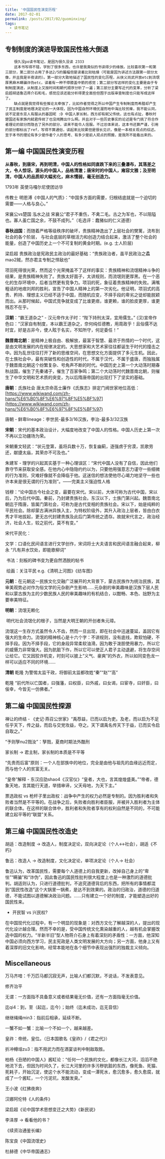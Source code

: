 ```yaml
---
title: '中国国民性演变历程'
date: 2017-02-01
permalink: /posts/2017/02/guominxing/
tags:
  - 读书笔记
---
```


## 专制制度的演进导致国民性格大倒退

```
    很久没po读书笔记，是因为很久没读 2333
    这本书写得不错，学到了很多东西，也许是我类似的书读得少的缘故。比较喜欢第一和第三部分，第二部分占用了多达2/5的篇幅但是读着比较枯燥（可能是因为讲述方法跟第一部分太像，并且我是半夜读的）。第一部分大致地描述了国民性的变化历程，从侠义尚武开放etc到流氓厚黑麻木瞒骗诈伪etc，读着有一种不停膝盖中箭的感觉；第二部分写这样的变化主要是由于专制制度演进，从制度上又按时间和朝代顺序分析了一遍；第三部分主要写近代的变革，分析了梁启超胡适鲁迅蒋介石和毛，感觉应该还能分析得更全面些但囿于出版审查制度也只能写成这样了。
    缺点就是我觉得有些推论太牵强了，比如作者觉得之所以中国产生专制制度而希腊却产生了民主制度是地理决定论的一大体现，因为中国自然环境优渥而地中海比较贫瘠，我不能认同，说不定是东亚人有服从的基因呢 :D 中国人家长制，西方却有弑父传统，这也有点扯，春秋时楚国还有家族内弑君传统了也没闹腾出什么啊。并且对于一些历史事实的论述是专门挑了符合作者理论的部分而隐去了另外的部分，读来不能令人信服。不过总体来说，这本书还算严谨，引用的部分都标出了ref，写得不算通俗，读起来比较累但是很长见识，像是一本相关观点的综述。至于本书的理论有多少是作者个人的思考、有多少是前人观点的照搬，是我所不能看出来的。
```



## 第一编 中国国民性演变历程

**从春秋，到唐宋，再到明清，中国人的性格如同直跌下来的三叠瀑布，其落差之大，令人惊讶。源头的中国人，品格清澈；唐宋时的中国人，雍容文雅；及至明清，中国人的品质却大幅劣化，麻木懦弱，毫无创造力。**

1793年 英使马嘎尔尼使团访华

传教士 明恩溥《中国人的气质》：“中国多方面的需要，归根结底就是一个迫切的需要——人格与良心。”

宋襄公vs楚国 泓水之战 宋襄公“君子不重伤，不禽二毛。古之为军也，不以阻隘也。寡人虽亡国之余，不鼓不成列。”（毛选评：蠢猪似的仁义道德）

**春秋战国**：而随着严格等级秩序的破坏，贵族精神逸出了上层社会的樊篱，流布到社会的各个阶层， 与社会底层的草根活力和创造力结合起来，激活了整个社会的能量，创造了中国历史上一个不可复制的黄金时期。(e.g. 士人阶层)

梁启超 贵族政治是宪政民主政治的最好基础：“贵族政治者，虽平民政治之蟊mao2贼，然亦君主专制之悍敌也”

项羽死得很光荣，然而这个光荣掩盖不了这样的事实：贵族精神和流氓精神斗争的结果，是贵族精神失败了。贵族太好面子，太讲规则，而流氓则更厚黑。在一个恶化的生存环境中，后者当然更有竞争力。项羽的死，象征着贵族精神的失败。满嘴粗话的地痞刘邦的胜利，宣告了中国人精神上的第一次劣化。他证明，项羽式的高贵、矜持、理想主义已经不适于中国，而随机应变，不择手段的卑劣之徒却能脱颖而出。从那时候起，中国式竞争就变成了比谁更痞，谁更赖，谁的脸皮更厚，谁更残忍不在乎。

**汉朝**：“霸王道杂之” - 汉元帝作太子时：“陛下持刑太深，宜用儒生。” (汉)宣帝作色曰：“汉家自有制度，本以霸王道杂之，奈何纯任德教，用周政乎！且俗儒不达时宜，好是古非今，使人眩于名实，不知所守，何足委任！”

**魏晋南北朝**：是精神上极自由、极解放，最富于智慧、最浓于热情的一个时代，这是由文明发展的内在规律决定的。大思想家和大艺术家往往都诞生于时代的撞击之中。因为乱世往往打开了新的思维空间，在思想文化方面提供了多元生机。因此，在士族社会中，最有突破性和创造性的时代，不属于汉代，不属于盛唐，而独独属于魏晋南北朝这个纷繁复杂、号角声不断的时代。中国历史上第一个大动荡时期春秋战国，催生了先秦诸子，催生了百家争鸣；第二个大动荡时代魏晋南北朝，则催生了中华文明和艺术质的突变，为以后隋唐帝国的出现打下了坚实的基础。

**唐朝**：氏族社会 唐太宗命高士廉作《氏族志》排定门阀世家地位高低：[https://www.wikiwand.com/zh-hans/%E6%B0%8F%E6%97%8F%E5%BF%97](https://www.wikiwand.com/zh-hans/%E6%B0%8F%E6%97%8F%E5%BF%97)

唐朝 - 鲜卑lineage：李世民-最多3/16汉族，李治-最多3/32汉族

**宋朝**：宋代的基本政治设计，大幅度地改变了中国人的性格。中国人历史上第一次不再以立功疆场为荣。

宋朝重文轻武：“状元登第，虽将兵数十万，恢复幽蓟，逐强虏于穷漠，凯歌劳还，献捷太庙，其荣亦不可及也。”

朱建军 - 理学的兴起其实基于一种心理误区：“宋代中国人没有了自信，因此他们靠守节来获取安全感。在他内心中隐隐约约以为，只要他用强意志力谨守一些细微的行为准则，灾难好像就不会降临于他。这迷信的想法使他尽心竭力地坚守一些也许本来是很无谓的行为准则”。——完美主义强迫性人格

钱穆：“论中国古今社会之变，最要在宋代。宋以前，大体可称为古代中国，宋以后，乃为后代中国。秦前，乃封建贵族社会。东汉以下，士族门第兴起。魏晋南北朝迄于隋唐，皆属门第社会，可称为是古代变相的贵族社会。宋以下，始是纯粹的平民社会。除却蒙古满洲异族入主，为特权阶级外，其升入政治上层者，皆由白衣秀才平地拔起，更无古代封建贵族及此后门第传统之遗存。故就宋代言之，政治经济，社会人生，较之前代，莫不有变。”

宋代平民化：

​    文学：口语化民间语言进行文学创作，宋词将士大夫语言和民间语言融合起来，柳永 “凡有井水饮处，即能歌柳词”

​    书法：刻板的碑书变为更自然洒脱的帖书

​    绘画：关注平民 e.g.《清明上河图》《纺车图》

**元朝**：在元朝这一民族文化交融广泛展开的大背景下，蒙古民族作为统治民族，其审美观势必对作为俗文学的元杂剧产生影响……元杂剧的审美趣味是汉族下层人民和以蒙古族为主的少数民族人民的审美趣味的有机结合，以酣畅、本色、拙野为主要审美特征。

**明朝**：流氓无赖化

​    明代社会流氓化的根子，当然是大明王朝的开创者朱元璋。

​    流氓这一生存方式虽然令人不齿，然而一旦出现，即在社会中迅速蔓延，盖因它有强大的生命力。流氓的精神核心是十六个字：不讲规则，没有底线，欺软怕硬，不择手段。因为不择手段，它的身段异常柔软油滑。因为敢于泼胆使用暴力，所以它的威慑力非常强大。因为肮脏下作，所以它可以使正人君子主动退避，将生存空间让给它。它又因狡诈机变，时刻可以披上“义气、豪爽”的外衣，所以如同变色龙一样可以适应不同的环境……

**清朝** 乾隆 为警惕太监干政，将御前太监都改姓“秦”“赵”“高”

乾隆 “前代所以亡国者，曰强藩，曰权臣，曰外戚，曰女谒，曰宦寺，曰奸臣，曰佞幸，今皆无一仿佛者。”



## 第二编 中国国民性探源

禅让的终结 - 《史记·燕召公世家》“禹荐益，已而以启为吏。及老，而以启为不足任乎天下，传之益，而启与交党攻益，夺之。天下谓禹名传天下于益，已而实令启自取之。”

“予则孥nu2戮汝”：孥戮，夏商时期法外酷刑

家长制 -> 君主制，家长制的本质是不平等

“先贵而后富”原则：一个人在部族中的地位，完全是由他与祖先的血缘远近而定，而与他个人的贫富无关。

“皇帝”解释 - 东汉应劭shao4《汉官仪》“皇者，大也，言其煌煌盛美。”“帝者，德象天地，言其能行天道，举措审谛，父天母地，为天下主。”

票选政权 vs 枪杆子里出政权：战争中产生的权力必然是专制的。因为胜利者和失败者当然是不平等的。在战争之后，失败者向胜利者臣服，并被并入胜利者为主体的联合体。在这样的联合体中，胜利者和失败者享有的权利自然是不同的，不可能建立起平等的“联盟”关系。



## 第三编 中国国民性改造史

胡适：改造制度 -> 改造人，制度决定论，双向决定论（个人<->社会），胡适《不朽》

鲁迅：改造人 -> 改造制度，文化决定论，单项决定论（个人-> 社会）

鲁迅认为，改革国民性，需要每个人道德上的自我更新，改掉自己身上的“卑怯”“瞒骗”和“诈伪”，因此鲁迅的国民性批判很大程度上也是一种激烈的道德批判。胡适则认为，只进行道德批判，不追究道德背后的东西，把所有的事情都混到“国民性改造”这个大锅里一锅煮，是达不到效果的。政治的归政治，道德的归道德，不能试图以道德解决政治问题。……只有建立一个好的制度，才能塑造出好的国民性来。

- 开民智 vs 兴民权?

在中国现代化过程中，有一个明显的现象是：对西方文化了解越深的人，提出的现代化设计越合理。然而不幸的是，受中国传统文化熏染越重的人，越有机会掌握改造中国的权力。“半新半旧”型人物蒋介石身上有着深刻的矛盾性：一方面，他深知中国必须向西方学习，民主宪政是人类文明发展的大方向；另一方面，他身上又有着深厚的旧文化影响，经常本能地在各个细节中表现出强烈的独裁主义倾向。



## Miscellaneous

万马齐喑：千万匹马都沉寂无声，比喻人们都沉默，不说话，不发表意见。

修齐治平

无谓：一方面指不具备意义或者结果毫无价值，还有一方面指毫无价值。

迄qi4：到，至（起迄，迄今）；始终（迄未成功，迄无音信）

继继绳绳min3：指前后相承，延续不断。

一蟹不如一蟹：比喻一个不如一个，越来越差。

皇祚：帝统，皇位。（日本国歌名《皇祚》/《君之代》）

折冲樽俎zu3：指不用武力而在酒宴谈判中制敌取胜。

柏杨《丑陋的中国人》酱缸论：“任何一个民族的文化，都像长江大河，滔滔不绝地流下去，但因为时间久了，长江大河里的许多污秽肮脏的东西，像死鱼、死猫、死耗子，开始沉淀，使这个水不能流动，变成一潭死水，愈沉愈多，愈久愈腐，就成了一个酱缸，一个污泥坑，发酸发臭。”

王小波《红拂夜奔》

汉娜阿伦特《人的条件》

梁启超《论中国学术思想变迁之大势》《新民说》

李泽厚 -> 看看他的书？

《续资治通鉴长编》

陈宝良《中国流氓史》

杜赫德《中华帝国通志》
